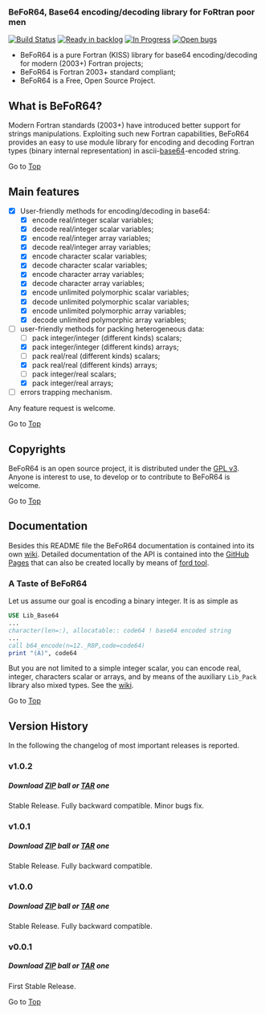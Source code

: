### <a name="top"></a>BeFoR64, Base64 encoding/decoding library for FoRtran poor men

[![Build Status](https://travis-ci.org/szaghi/BeFoR64.svg?branch=master)](https://travis-ci.org/szaghi/BeFoR64)
[![Ready in backlog](https://badge.waffle.io/szaghi/BeFoR64.png?label=ready&title=Ready)](https://waffle.io/szaghi/BeFoR64)
[![In Progress](https://badge.waffle.io/szaghi/BeFoR64.png?label=in%20progress&title=In%20Progress)](https://waffle.io/szaghi/BeFoR64)
[![Open bugs](https://badge.waffle.io/szaghi/BeFoR64.png?label=bug&title=Open%20Bugs)](https://waffle.io/szaghi/BeFoR64)

+ BeFoR64 is a pure Fortran (KISS) library for base64 encoding/decoding for modern (2003+) Fortran projects;
+ BeFoR64 is Fortran 2003+ standard compliant;
+ BeFoR64 is a Free, Open Source Project.

## What is BeFoR64?

Modern Fortran standards (2003+) have introduced better support for strings manipulations. Exploiting such new Fortran capabilities, BeFoR64 provides an easy to use module library for encoding and decoding Fortran types (binary internal representation) in ascii-[base64](http://en.wikipedia.org/wiki/Base64)-encoded string.

Go to [Top](#top)

## Main features

* [X] User-friendly methods for encoding/decoding in base64:
    * [x] encode real/integer scalar variables;
    * [X] decode real/integer scalar variables;
    * [x] encode real/integer array variables;
    * [X] decode real/integer array variables;
    * [X] encode character scalar variables;
    * [X] decode character scalar variables;
    * [X] encode character array variables;
    * [X] decode character array variables;
    * [X] encode unlimited polymorphic scalar variables;
    * [X] decode unlimited polymorphic scalar variables;
    * [X] encode unlimited polymorphic array variables;
    * [X] decode unlimited polymorphic array variables;
* [ ] user-friendly methods for packing heterogeneous data:
    * [ ] pack integer/integer (different kinds) scalars;
    * [x] pack integer/integer (different kinds) arrays;
    * [ ] pack real/real (different kinds) scalars;
    * [x] pack real/real (different kinds) arrays;
    * [ ] pack integer/real scalars;
    * [x] pack integer/real arrays;
* [ ] errors trapping mechanism.

Any feature request is welcome.

Go to [Top](#top)

## Copyrights

BeFoR64 is an open source project, it is distributed under the [GPL v3](http://www.gnu.org/licenses/gpl-3.0.html). Anyone is interest to use, to develop or to contribute to BeFoR64 is welcome.

Go to [Top](#top)

## Documentation

Besides this README file the BeFoR64 documentation is contained into its own [wiki](https://github.com/szaghi/BeFoR64/wiki). Detailed documentation of the API is contained into the [GitHub Pages](http://szaghi.github.io/BeFoR64/index.html) that can also be created locally by means of [ford tool](https://github.com/cmacmackin/ford).

### A Taste of BeFoR64
Let us assume our goal is encoding a binary integer. It is as simple as
```fortran
USE Lib_Base64
...
character(len=:), allocatable:: code64 ! base64 encoded string
...
call b64_encode(n=12._R8P,code=code64)
print "(A)", code64
```

But you are not limited to a simple integer scalar, you can encode real, integer, characters scalar or arrays, and by means of the auxiliary `Lib_Pack` library also mixed types. See the [wiki](https://github.com/szaghi/BeFoR64/wiki).

Go to [Top](#top)

## Version History

In the following the changelog of most important releases is reported.
### v1.0.2
##### Download [ZIP](https://github.com/szaghi/BeFoR64/archive/v1.0.2.zip) ball or [TAR](https://github.com/szaghi/BeFoR64/archive/v1.0.2.tar.gz) one
Stable Release. Fully backward compatible. Minor bugs fix.
### v1.0.1
##### Download [ZIP](https://github.com/szaghi/BeFoR64/archive/v1.0.1.zip) ball or [TAR](https://github.com/szaghi/BeFoR64/archive/v1.0.1.tar.gz) one
Stable Release. Fully backward compatible.
### v1.0.0
##### Download [ZIP](https://github.com/szaghi/BeFoR64/archive/v1.0.0.zip) ball or [TAR](https://github.com/szaghi/BeFoR64/archive/v1.0.0.tar.gz) one
Stable Release. Fully backward compatible.
### v0.0.1
##### Download [ZIP](https://github.com/szaghi/BeFoR64/archive/v0.0.1.zip) ball or [TAR](https://github.com/szaghi/BeFoR64/archive/v0.0.1.tar.gz) one
First Stable Release.

Go to [Top](#top)
